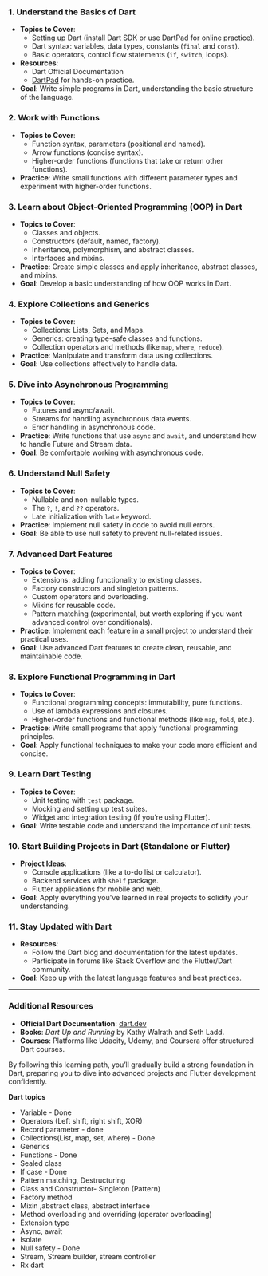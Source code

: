 ### 1. **Understand the Basics of Dart**

- **Topics to Cover**:
    - Setting up Dart (install Dart SDK or use DartPad for online practice).
    - Dart syntax: variables, data types, constants (`final` and `const`).
    - Basic operators, control flow statements (`if`, `switch`, loops).
- **Resources**:
    - Dart Official Documentation
    - [DartPad](https://dartpad.dev/) for hands-on practice.
- **Goal**: Write simple programs in Dart, understanding the basic structure of the language.

### 2. **Work with Functions**

- **Topics to Cover**:
    - Function syntax, parameters (positional and named).
    - Arrow functions (concise syntax).
    - Higher-order functions (functions that take or return other functions).
- **Practice**: Write small functions with different parameter types and experiment with higher-order functions.

### 3. **Learn about Object-Oriented Programming (OOP) in Dart**

- **Topics to Cover**:
    - Classes and objects.
    - Constructors (default, named, factory).
    - Inheritance, polymorphism, and abstract classes.
    - Interfaces and mixins.
- **Practice**: Create simple classes and apply inheritance, abstract classes, and mixins.
- **Goal**: Develop a basic understanding of how OOP works in Dart.

### 4. **Explore Collections and Generics**

- **Topics to Cover**:
    - Collections: Lists, Sets, and Maps.
    - Generics: creating type-safe classes and functions.
    - Collection operators and methods (like `map`, `where`, `reduce`).
- **Practice**: Manipulate and transform data using collections.
- **Goal**: Use collections effectively to handle data.

### 5. **Dive into Asynchronous Programming**

- **Topics to Cover**:
    - Futures and async/await.
    - Streams for handling asynchronous data events.
    - Error handling in asynchronous code.
- **Practice**: Write functions that use `async` and `await`, and understand how to handle Future and Stream data.
- **Goal**: Be comfortable working with asynchronous code.

### 6. **Understand Null Safety**

- **Topics to Cover**:
    - Nullable and non-nullable types.
    - The `?`, `!`, and `??` operators.
    - Late initialization with `late` keyword.
- **Practice**: Implement null safety in code to avoid null errors.
- **Goal**: Be able to use null safety to prevent null-related issues.

### 7. **Advanced Dart Features**

- **Topics to Cover**:
    - Extensions: adding functionality to existing classes.
    - Factory constructors and singleton patterns.
    - Custom operators and overloading.
    - Mixins for reusable code.
    - Pattern matching (experimental, but worth exploring if you want advanced control over conditionals).
- **Practice**: Implement each feature in a small project to understand their practical uses.
- **Goal**: Use advanced Dart features to create clean, reusable, and maintainable code.

### 8. **Explore Functional Programming in Dart**

- **Topics to Cover**:
    - Functional programming concepts: immutability, pure functions.
    - Use of lambda expressions and closures.
    - Higher-order functions and functional methods (like `map`, `fold`, etc.).
- **Practice**: Write small programs that apply functional programming principles.
- **Goal**: Apply functional techniques to make your code more efficient and concise.

### 9. **Learn Dart Testing**

- **Topics to Cover**:
    - Unit testing with `test` package.
    - Mocking and setting up test suites.
    - Widget and integration testing (if you’re using Flutter).
- **Goal**: Write testable code and understand the importance of unit tests.

### 10. **Start Building Projects in Dart (Standalone or Flutter)**

- **Project Ideas**:
    - Console applications (like a to-do list or calculator).
    - Backend services with `shelf` package.
    - Flutter applications for mobile and web.
- **Goal**: Apply everything you've learned in real projects to solidify your understanding.

### 11. **Stay Updated with Dart**

- **Resources**:
    - Follow the Dart blog and documentation for the latest updates.
    - Participate in forums like Stack Overflow and the Flutter/Dart community.
- **Goal**: Keep up with the latest language features and best practices.

---

### Additional Resources

- **Official Dart Documentation**: [dart.dev](https://dart.dev)
- **Books**: _Dart Up and Running_ by Kathy Walrath and Seth Ladd.
- **Courses**: Platforms like Udacity, Udemy, and Coursera offer structured Dart courses.

By following this learning path, you’ll gradually build a strong foundation in Dart, preparing you to dive into advanced projects and Flutter development confidently.


**Dart topics**
- Variable - Done
- Operators (Left shift, right shift, XOR)
- Record parameter - done
- Collections(List, map, set, where) - Done
- Generics 
- Functions - Done
- Sealed class 
- If case - Done
- Pattern matching, Destructuring
- Class and  Constructor- Singleton (Pattern)
- Factory method 
- Mixin ,abstract class, abstract interface
- Method overloading and overriding (operator overloading)
- Extension type 
- Async, await 
- Isolate 
- Null safety - Done
- Stream, Stream builder, stream controller 
- Rx dart